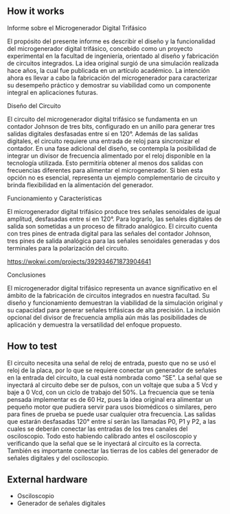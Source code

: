 <!---

This file is used to generate your project datasheet. Please fill in the information below and delete any unused
sections.

You can also include images in this folder and reference them in the markdown. Each image must be less than
512 kb in size, and the combined size of all images must be less than 1 MB.
-->

## How it works

Informe sobre el Microgenerador Digital Trifásico

El propósito del presente informe es describir el diseño y la funcionalidad del microgenerador digital trifásico, concebido como un proyecto experimental en la facultad de ingeniería, orientado al diseño y fabricación de circuitos integrados. La idea original surgió de una simulación realizada hace años, la cual fue publicada en un artículo académico. La intención ahora es llevar a cabo la fabricación del microgenerador para caracterizar su desempeño práctico y demostrar su viabilidad como un componente integral en aplicaciones futuras.

Diseño del Circuito

El circuito del microgenerador digital trifásico se fundamenta en un contador Johnson de tres bits, configurado en un anillo para generar tres salidas digitales desfasadas entre sí en 120°. Además de las salidas digitales, el circuito requiere una entrada de reloj para sincronizar el contador.
En una fase adicional del diseño, se contempla la posibilidad de integrar un divisor de frecuencia alimentado por el reloj disponible en la tecnología utilizada. Esto permitiría obtener al menos dos salidas con frecuencias diferentes para alimentar el microgenerador. Si bien esta opción no es esencial, representa un ejemplo complementario de circuito y brinda flexibilidad en la alimentación del generador.

Funcionamiento y Características

El microgenerador digital trifásico produce tres señales senoidales de igual amplitud, desfasadas entre sí en 120°. Para lograrlo, las señales digitales de salida son sometidas a un proceso de filtrado analógico. El circuito cuenta con tres pines de entrada digital para las señales del contador Johnson, tres pines de salida analógica para las señales senoidales generadas y dos terminales para la polarización del circuito.

https://wokwi.com/projects/392934671873904641

Conclusiones

El microgenerador digital trifásico representa un avance significativo en el ámbito de la fabricación de circuitos integrados en nuestra facultad. Su diseño y funcionamiento demuestran la viabilidad de la simulación original y su capacidad para generar señales trifásicas de alta precisión. La inclusión opcional del divisor de frecuencia amplía aún más las posibilidades de aplicación y demuestra la versatilidad del enfoque propuesto.


## How to test

El circuito necesita una señal de reloj de entrada, puesto que no se usó el reloj de la placa, por lo que se requiere conectar un generador de señales en la entrada del circuito, la cual está nombrada como “SE”.  La señal que se inyectará al circuito debe ser de pulsos, con un voltaje que suba a 5 Vcd y baje a 0 Vcd, con un ciclo de trabajo del 50%. La frecuencia que se tenía pensada implementar es de 60 Hz, pues la idea original era alimentar un pequeño motor que pudiera servir para usos biomédicos o similares, pero para fines de prueba se puede usar cualquier otra frecuencia.
Las salidas que estarán desfasadas 120° entre sí serán las llamadas P0, P1 y P2, a las cuales se deberán conectar las entradas de los tres canales del osciloscopio. Todo esto habiendo calibrado antes el osciloscopio y verificando que la señal que se le inyectará al circuito es la correcta.
También es importante conectar las tierras de los cables del generador de señales digitales y del osciloscopio. 


## External hardware
 - Osciloscopio
 - Generador de señales digitales
